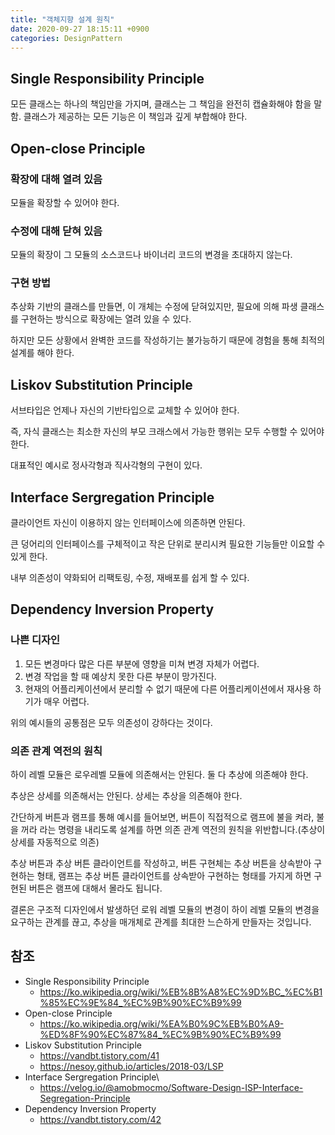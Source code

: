 ```yaml
---
title: "객체지향 설계 원칙"
date: 2020-09-27 18:15:11 +0900
categories: DesignPattern
---
```

## Single Responsibility Principle
모든 클래스는 하나의 책임만을 가지며, 클래스는 그 책임을 완전히 캡슐화해야 함을 말함.
클래스가 제공하는 모든 기능은 이 책임과 깊게 부합해야 한다.
## Open-close Principle
### 확장에 대해 열려 있음
모듈을 확장할 수 있어야 한다.
### 수정에 대해 닫혀 있음
모듈의 확장이 그 모듈의 소스코드나 바이너리 코드의 변경을 초대하지 않는다.
### 구현 방법
추상화 기반의 클래스를 만들면, 이 개체는 수정에 닫혀있지만, 필요에 의해 파생 클래스를 구현하는 방식으로 확장에는 열려 있을 수 있다.

하지만 모든 상황에서 완벽한 코드를 작성하기는 불가능하기 때문에 경험을 통해 최적의 설계를 해야 한다.
## Liskov Substitution Principle
서브타입은 언제나 자신의 기반타입으로 교체할 수 있어야 한다.

즉, 자식 클래스는 최소한 자신의 부모 크래스에서 가능한 행위는 모두 수행할 수 있어야 한다.

대표적인 예시로 정사각형과 직사각형의 구현이 있다.
## Interface Sergregation Principle
클라이언트 자신이 이용하지 않는 인터페이스에 의존하면 안된다.

큰 덩어리의 인터페이스를 구체적이고 작은 단위로 분리시켜 필요한 기능들만 이요할 수 있게 한다.

내부 의존성이 약화되어 리팩토링, 수정, 재배포를 쉽게 할 수 있다.
## Dependency Inversion Property

### 나쁜 디자인
1. 모든 변경마다 많은 다른 부분에 영향을 미쳐 변경 자체가 어렵다.
2. 변경 작업을 할 때 예상치 못한 다른 부분이 망가진다.
3. 현재의 어플리케이션에서 분리할 수 없기 때문에 다른 어플리케이션에서 재사용 하기가 매우 어렵다.

위의 예시들의 공통점은 모두 의존성이 강하다는 것이다.

### 의존 관계 역전의 원칙

하이 레벨 모듈은 로우레벨 모듈에 의존해서는 안된다. 둘 다 추상에 의존해야 한다.

추상은 상세를 의존해서는 안된다. 상세는 추상을 의존해야 한다.

간단하게 버튼과 램프를 통해 예시를 들어보면, 버튼이 직접적으로 램프에 불을 켜라, 불을 꺼라 라는 명령을 내리도록 설계를 하면 의존 관계 역전의 원칙을 위반합니다.(추상이 상세를 자동적으로 의존)

추상 버튼과 추상 버튼 클라이언트를 작성하고, 버튼 구현체는 추상 버튼을 상속받아 구현하는 형태, 램프는 추상 버튼 클라이언트를 상속받아 구현하는 형태를 가지게 하면 구현된 버튼은 램프에 대해서 몰라도 됩니다.

결론은 구조적 디자인에서 발생하던 로워 레벨 모듈의 변경이 하이 레벨 모듈의 변경을 요구하는 관계를 끊고, 추상을 매개체로 관계를 최대한 느슨하게 만들자는 것입니다.

## 참조
- Single Responsibility Principle
	- <https://ko.wikipedia.org/wiki/%EB%8B%A8%EC%9D%BC_%EC%B1%85%EC%9E%84_%EC%9B%90%EC%B9%99>
- Open-close Principle
	- <https://ko.wikipedia.org/wiki/%EA%B0%9C%EB%B0%A9-%ED%8F%90%EC%87%84_%EC%9B%90%EC%B9%99>
- Liskov Substitution Principle
	- <https://vandbt.tistory.com/41>
	- <https://nesoy.github.io/articles/2018-03/LSP>
- Interface Sergregation Principle\
	- <https://velog.io/@amobmocmo/Software-Design-ISP-Interface-Segregation-Principle>
- Dependency Inversion Property
	- <https://vandbt.tistory.com/42>